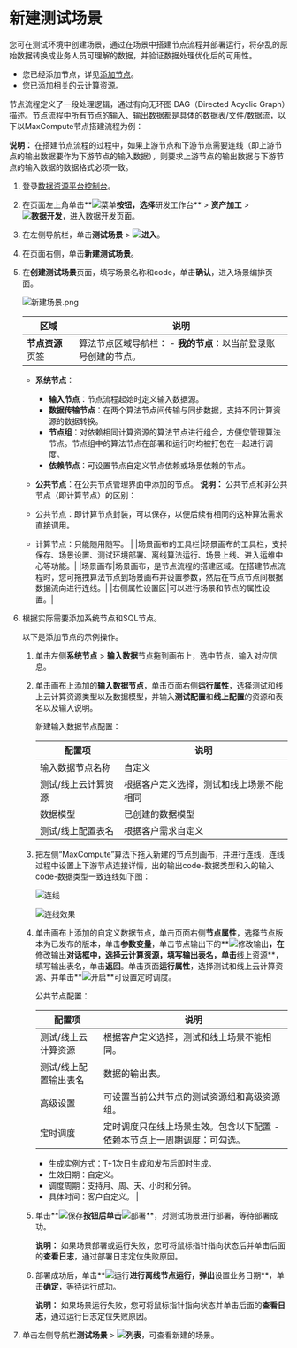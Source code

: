 # 新建测试场景

您可在测试环境中创建场景，通过在场景中搭建节点流程并部署运行，将杂乱的原始数据转换成业务人员可理解的数据，并验证数据处理优化后的可用性。

-   您已经添加节点，详见[添加节点](/cn.zh-CN/用户指南/数据开发/公共节点/添加节点.md)。
-   您已添加相关的云计算资源。

节点流程定义了一段处理逻辑，通过有向无环图 DAG（Directed Acyclic Graph）描述。节点流程中所有节点的输入、输出数据都是具体的数据表/文件/数据流，以下以MaxCompute节点搭建流程为例：

**说明：** 在搭建节点流程的过程中，如果上游节点和下游节点需要连线（即上游节点的输出数据要作为下游节点的输入数据），则要求上游节点的输出数据与下游节点的输入数据的数据格式必须一致。

1.  登录[数据资源平台控制台](https://dataq.console.aliyun.com)。

2.  在页面左上角单击**![菜单](https://static-aliyun-doc.oss-accelerate.aliyuncs.com/assets/img/zh-CN/6504337061/p188771.png)**按钮，选择**研发工作台** \> **资产加工** \> **![数据开发](https://static-aliyun-doc.oss-accelerate.aliyuncs.com/assets/img/zh-CN/2524223261/p282097.png)**，进入数据开发页面。

3.  在左侧导航栏，单击**测试场景** \> **![进入](https://static-aliyun-doc.oss-accelerate.aliyuncs.com/assets/img/zh-CN/6504337061/p188815.png)**。

4.  在页面右侧，单击**新建测试场景**。

5.  在**创建测试场景**页面，填写场景名称和code，单击**确认**，进入场景编排页面。

    ![新建场景.png](https://static-aliyun-doc.oss-accelerate.aliyuncs.com/assets/img/zh-CN/5237244261/p272402.png)

    |区域|说明|
    |--|--|
    |**节点资源**页签|算法节点区域导航栏：     -   **我的节点**：以当前登录账号创建的节点。
    -   **系统节点**：
        -   **输入节点**：节点流程起始时定义输入数据源。
        -   **数据传输节点**：在两个算法节点间传输与同步数据，支持不同计算资源的数据转换。
        -   **节点组**：对依赖相同计算资源的算法节点进行组合，方便您管理算法节点。节点组中的算法节点在部署和运行时均被打包在一起进行调度。
        -   **依赖节点**：可设置节点自定义节点依赖或场景依赖的节点。
    -   **公共节点**：在公共节点管理界面中添加的节点。
**说明：** 公共节点和非公共节点（即计算节点）的区别：

    -   公共节点：即计算节点封装，可以保存，以便后续有相同的这种算法需求 直接调用。
    -   计算节点：只能随用随写。 |
    |场景画布的工具栏|场景画布的工具栏，支持保存、场景设置、测试环境部署、离线算法运行、场景上线、进入运维中心等功能。|
    |场景画布|场景画布，是节点流程的搭建区域。在搭建节点流程时，您可拖拽算法节点到场景画布并设置参数，然后在节点节点间根据数据流向进行连线。|
    |右侧属性设置区|可以进行场景和节点的属性设置。|

6.  根据实际需要添加系统节点和SQL节点。

    以下是添加节点的示例操作。

    1.  单击左侧**系统节点** \> **输入数据**节点拖到画布上，选中节点，输入对应信息。

    2.  单击画布上添加的**输入数据节点**，单击页面右侧**运行属性**，选择测试和线上云计算资源类型以及数据模型，并输入**测试配置**和**线上配置**的资源和表名以及输入说明。

        新建输入数据节点配置：

        |配置项|说明|
        |---|--|
        |输入数据节点名称|自定义|
        |测试/线上云计算资源|根据客户定义选择，测试和线上场景不能相同|
        |数据模型|已创建的数据模型|
        |测试/线上配置表名|根据客户需求自定义|

    3.  把左侧“MaxCompute”算法下拖入新建的节点到画布，并进行连线，连线过程中设置上下游节点连接详情，出的输出code-数据类型和入的输入code-数据类型一致连线如下图：

        ![连线](https://static-aliyun-doc.oss-accelerate.aliyuncs.com/assets/img/zh-CN/5237244261/p208831.png)

        ![连线效果](https://static-aliyun-doc.oss-accelerate.aliyuncs.com/assets/img/zh-CN/5237244261/p208828.png)

    4.  单击画布上添加的自定义数据节点，单击页面右侧**节点属性**，选择节点版本为已发布的版本，单击**参数变量**，单击节点输出下的**![修改输出](https://static-aliyun-doc.oss-accelerate.aliyuncs.com/assets/img/zh-CN/9857900161/p208482.png)**，在**修改输出**对话框中，选择云计算资源，填写输出表名，单击**线上资源**，填写输出表名，单击**返回**。单击页面**运行属性**，选择测试和线上云计算资源、并单击**![开启](https://static-aliyun-doc.oss-accelerate.aliyuncs.com/assets/img/zh-CN/8207060161/p209503.png)**可设置定时调度。

        公共节点配置：

        |配置项|说明|
        |---|--|
        |测试/线上云计算资源|根据客户定义选择，测试和线上场景不能相同。|
        |测试/线上配置输出表名|数据的输出表。|
        |高级设置|可设置当前公共节点的测试资源组和高级资源组。|
        |定时调度|定时调度只在线上场景生效。包含以下配置        -   依赖本节点上一周期调度：可勾选。
        -   生成实例方式：T+1次日生成和发布后即时生成。
        -   生效日期：自定义。
        -   调度周期：支持月、周、天、小时和分钟。
        -   具体时间：客户自定义。 |

    5.  单击**![保存](https://static-aliyun-doc.oss-accelerate.aliyuncs.com/assets/img/zh-CN/9857900161/p208484.png)**按钮后单击**![部署](https://static-aliyun-doc.oss-accelerate.aliyuncs.com/assets/img/zh-CN/9857900161/p208486.png)**，对测试场景进行部署，等待部署成功。

        **说明：** 如果场景部署或运行失败，您可将鼠标指针指向状态后并单击后面的**查看日志**，通过部署日志定位失败原因。

    6.  部署成功后，单击**![运行](https://static-aliyun-doc.oss-accelerate.aliyuncs.com/assets/img/zh-CN/9561429061/p205866.png)**进行离线节点运行，弹出**设置业务日期**，单击**确定**，等待运行成功。

        **说明：** 如果场景运行失败，您可将鼠标指针指向状态并单击后面的**查看日志**，通过运行日志定位失败原因。

7.  单击左侧导航栏**测试场景** \> **![列表](https://static-aliyun-doc.oss-accelerate.aliyuncs.com/assets/img/zh-CN/8207060161/p210355.png)**，可查看新建的场景。


